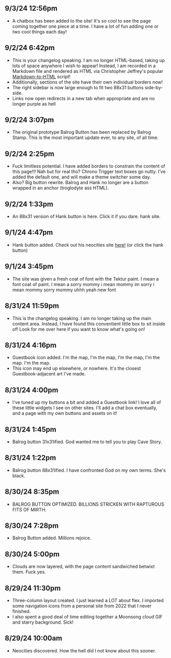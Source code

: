 ## 9/3/24 12:56pm
- A chatbox has been added to the site! It's so cool to see the page coming together one piece at a time. I have a lot of fun adding one or two cool things each day!


## 9/2/24 6:42pm
- This is your changelog speaking. I am no longer HTML-based, taking up lots of space anywhere I wish to appear! Instead, I am recorded in a Markdown file and rendered as HTML via Christopher Jeffrey's popular <a href="https://cdn.jsdelivr.net/npm/marked/marked.min.js" target="_blank">Markdown-to-HTML</a> script!
- Additionally, sections of the site have their own individual borders now!
- The right sidebar is now large enough to fit two 88x31 buttons side-by-side.
- Links now open redirects in a new tab when appropriate and are no longer purple as hell

## 9/2/24 3:07pm
- The original prototype Balrog Button has been replaced by Balrog Stamp. This is the most important update ever, to any site, of all time.

## 9/2/24 2:25pm
- Fuck limitless potential. I have added borders to constrain the content of this page!!! Nah but for real tho? Chrono Trigger text boxes go nutty. I've added the default one, and will make a theme switcher some day.
- Also? Big button rewrite. Balrog and Hank no longer are a button wrapped in an anchor (troglodyte ass HTML).

## 9/2/24 1:33pm
- An 88x31 version of Hank button is here. Click it if you dare. hank site.

## 9/1/24 4:47pm
- Hank button added. Check out his neocities site <a href="https://thehank.neocities.org/" target="_blank">here!</a> (or click the hank button)

## 9/1/24 3:45pm
- The site was given a fresh coat of font with the Tektur paint. I mean a font coat of paint. I mean a sorry mommy i mean mommy im sorry i mean mommy sorry mommy uhhh yeah new font

## 8/31/24 11:59pm
- This is the changelog speaking. I am no longer taking up the main content area. Instead, I have found this conventient little box to sit inside of! Look for me over here if you want to know what's going on!

## 8/31/24 4:16pm
- Guestbook icon added. I'm the map, I'm the map, I'm the map, I'm the map. I'm the map.
- This icon may end up elsewhere, or nowhere. It's the closest Guestbook-adjacent art I've made.

## 8/31/24 4:00pm
- I've tuned up my buttons a bit and added a Guestbook link! I love all of these little widgets I see on other sites. I'll add a chat box eventually, and a page with my own buttons and assets on it!

## 8/31/24 1:45pm
- Balrog button 31x31ified. God wanted me to tell you to play Cave Story.

## 8/31/24 1:22pm
- Balrog button 88x31ified. I have confronted God on my own terms. She's black.

## 8/30/24 8:35pm
- BALROG BUTTON OPTIMIZED. BILLIONS STRICKEN WITH RAPTUROUS FITS OF MIRTH.

## 8/30/24 7:28pm
- Balrog Button added. Millions rejoice.

## 8/30/24 5:00pm
- Clouds are now layered, with the page content sandwiched betwixt them. Fuck yes.

## 8/29/24 11:30pm
- Three-column layout created. I just learned a LOT about flex. I imported some navigation icons from a personal site from 2022 that I never finished.
- I also spent a good deal of time editing together a Moonsong cloud GIF and starry background. Sick!

## 8/29/24 10:00am
- Neocities discovered. How the hell did I not know about this sooner.